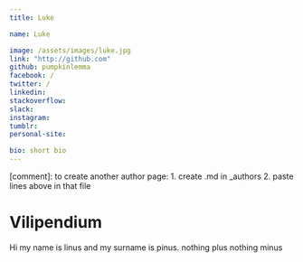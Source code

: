 ```yaml
---
title: Luke

name: Luke

image: /assets/images/luke.jpg
link: "http://github.com"
github: pumpkinlemma
facebook: /
twitter: /
linkedin: 
stackoverflow: 
slack: 
instagram: 
tumblr: 
personal-site:

bio: short bio
---
```


[comment]: to create another author page: 1. create .md in _authors 2. paste lines above in that file

# Vilipendium 
Hi my name is linus and my surname is pinus. nothing plus nothing minus